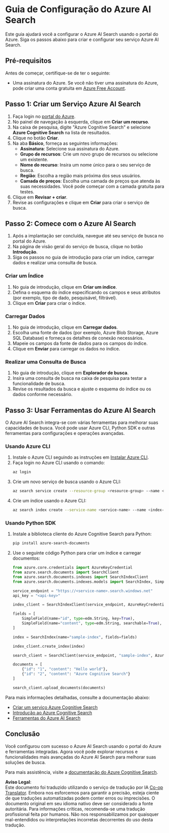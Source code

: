 <!--
CO_OP_TRANSLATOR_METADATA:
{
  "original_hash": "932a1f463f0fcf97090b93b5d0255dff",
  "translation_date": "2025-03-28T11:33:28+00:00",
  "source_file": "00-course-setup\\AzureSearch.md",
  "language_code": "pt"
}
-->
# Guia de Configuração do Azure AI Search

Este guia ajudará você a configurar o Azure AI Search usando o portal do Azure. Siga os passos abaixo para criar e configurar seu serviço Azure AI Search.

## Pré-requisitos

Antes de começar, certifique-se de ter o seguinte:

- Uma assinatura do Azure. Se você não tiver uma assinatura do Azure, pode criar uma conta gratuita em [Azure Free Account](https://azure.microsoft.com/free/?wt.mc_id=studentamb_258691).

## Passo 1: Criar um Serviço Azure AI Search

1. Faça login no [portal do Azure](https://portal.azure.com/?wt.mc_id=studentamb_258691).
2. No painel de navegação à esquerda, clique em **Criar um recurso**.
3. Na caixa de pesquisa, digite "Azure Cognitive Search" e selecione **Azure Cognitive Search** na lista de resultados.
4. Clique no botão **Criar**.
5. Na aba **Básico**, forneça as seguintes informações:
   - **Assinatura**: Selecione sua assinatura do Azure.
   - **Grupo de recursos**: Crie um novo grupo de recursos ou selecione um existente.
   - **Nome do recurso**: Insira um nome único para o seu serviço de busca.
   - **Região**: Escolha a região mais próxima dos seus usuários.
   - **Camada de preços**: Escolha uma camada de preços que atenda às suas necessidades. Você pode começar com a camada gratuita para testes.
6. Clique em **Revisar + criar**.
7. Revise as configurações e clique em **Criar** para criar o serviço de busca.

## Passo 2: Comece com o Azure AI Search

1. Após a implantação ser concluída, navegue até seu serviço de busca no portal do Azure.
2. Na página de visão geral do serviço de busca, clique no botão **Introdução**.
3. Siga os passos no guia de introdução para criar um índice, carregar dados e realizar uma consulta de busca.

### Criar um Índice

1. No guia de introdução, clique em **Criar um índice**.
2. Defina o esquema do índice especificando os campos e seus atributos (por exemplo, tipo de dado, pesquisável, filtrável).
3. Clique em **Criar** para criar o índice.

### Carregar Dados

1. No guia de introdução, clique em **Carregar dados**.
2. Escolha uma fonte de dados (por exemplo, Azure Blob Storage, Azure SQL Database) e forneça os detalhes de conexão necessários.
3. Mapeie os campos da fonte de dados para os campos do índice.
4. Clique em **Enviar** para carregar os dados no índice.

### Realizar uma Consulta de Busca

1. No guia de introdução, clique em **Explorador de busca**.
2. Insira uma consulta de busca na caixa de pesquisa para testar a funcionalidade de busca.
3. Revise os resultados da busca e ajuste o esquema do índice ou os dados conforme necessário.

## Passo 3: Usar Ferramentas do Azure AI Search

O Azure AI Search integra-se com várias ferramentas para melhorar suas capacidades de busca. Você pode usar Azure CLI, Python SDK e outras ferramentas para configurações e operações avançadas.

### Usando Azure CLI

1. Instale o Azure CLI seguindo as instruções em [Instalar Azure CLI](https://learn.microsoft.com/en-us/cli/azure/install-azure-cli?wt.mc_id=studentamb_258691).
2. Faça login no Azure CLI usando o comando:
   ```bash
   az login
   ```
3. Crie um novo serviço de busca usando o Azure CLI:
   ```bash
   az search service create --resource-group <resource-group> --name <service-name> --sku Free
   ```
4. Crie um índice usando o Azure CLI:
   ```bash
   az search index create --service-name <service-name> --name <index-name> --fields "field1:type, field2:type"
   ```

### Usando Python SDK

1. Instale a biblioteca cliente do Azure Cognitive Search para Python:
   ```bash
   pip install azure-search-documents
   ```
2. Use o seguinte código Python para criar um índice e carregar documentos:
   ```python
   from azure.core.credentials import AzureKeyCredential
   from azure.search.documents import SearchClient
   from azure.search.documents.indexes import SearchIndexClient
   from azure.search.documents.indexes.models import SearchIndex, SimpleField, edm

   service_endpoint = "https://<service-name>.search.windows.net"
   api_key = "<api-key>"

   index_client = SearchIndexClient(service_endpoint, AzureKeyCredential(api_key))

   fields = [
       SimpleField(name="id", type=edm.String, key=True),
       SimpleField(name="content", type=edm.String, searchable=True),
   ]

   index = SearchIndex(name="sample-index", fields=fields)

   index_client.create_index(index)

   search_client = SearchClient(service_endpoint, "sample-index", AzureKeyCredential(api_key))

   documents = [
       {"id": "1", "content": "Hello world"},
       {"id": "2", "content": "Azure Cognitive Search"}
   ]

   search_client.upload_documents(documents)
   ```

Para mais informações detalhadas, consulte a documentação abaixo:

- [Criar um serviço Azure Cognitive Search](https://learn.microsoft.com/en-us/azure/search/search-create-service-portal?wt.mc_id=studentamb_258691)
- [Introdução ao Azure Cognitive Search](https://learn.microsoft.com/en-us/azure/search/search-get-started-portal?wt.mc_id=studentamb_258691)
- [Ferramentas do Azure AI Search](https://learn.microsoft.com/en-us/azure/ai-services/agents/how-to/tools/azure-ai-search?tabs=azurecli%2Cpython&pivots=code-examples?wt.mc_id=studentamb_258691)

## Conclusão

Você configurou com sucesso o Azure AI Search usando o portal do Azure e ferramentas integradas. Agora você pode explorar recursos e funcionalidades mais avançadas do Azure AI Search para melhorar suas soluções de busca.

Para mais assistência, visite a [documentação do Azure Cognitive Search](https://learn.microsoft.com/en-us/azure/search/?wt.mc_id=studentamb_258691).

**Aviso Legal**:  
Este documento foi traduzido utilizando o serviço de tradução por IA [Co-op Translator](https://github.com/Azure/co-op-translator). Embora nos esforcemos para garantir a precisão, esteja ciente de que traduções automatizadas podem conter erros ou imprecisões. O documento original em seu idioma nativo deve ser considerado a fonte autoritária. Para informações críticas, recomenda-se uma tradução profissional feita por humanos. Não nos responsabilizamos por quaisquer mal-entendidos ou interpretações incorretas decorrentes do uso desta tradução.